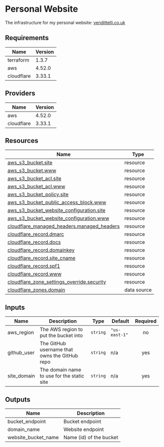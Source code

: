 <!-- BEGIN_TF_DOCS -->
# Personal Website

The infrastructure for my personal website: [vendittelli.co.uk](https://vendittelli.co.uk/)

## Requirements

| Name | Version |
|------|---------|
| terraform | 1.3.7 |
| aws | 4.52.0 |
| cloudflare | 3.33.1 |

## Providers

| Name | Version |
|------|---------|
| aws | 4.52.0 |
| cloudflare | 3.33.1 |

## Resources

| Name | Type |
|------|------|
| [aws_s3_bucket.site](https://registry.terraform.io/providers/hashicorp/aws/4.52.0/docs/resources/s3_bucket) | resource |
| [aws_s3_bucket.www](https://registry.terraform.io/providers/hashicorp/aws/4.52.0/docs/resources/s3_bucket) | resource |
| [aws_s3_bucket_acl.site](https://registry.terraform.io/providers/hashicorp/aws/4.52.0/docs/resources/s3_bucket_acl) | resource |
| [aws_s3_bucket_acl.www](https://registry.terraform.io/providers/hashicorp/aws/4.52.0/docs/resources/s3_bucket_acl) | resource |
| [aws_s3_bucket_policy.site](https://registry.terraform.io/providers/hashicorp/aws/4.52.0/docs/resources/s3_bucket_policy) | resource |
| [aws_s3_bucket_public_access_block.www](https://registry.terraform.io/providers/hashicorp/aws/4.52.0/docs/resources/s3_bucket_public_access_block) | resource |
| [aws_s3_bucket_website_configuration.site](https://registry.terraform.io/providers/hashicorp/aws/4.52.0/docs/resources/s3_bucket_website_configuration) | resource |
| [aws_s3_bucket_website_configuration.www](https://registry.terraform.io/providers/hashicorp/aws/4.52.0/docs/resources/s3_bucket_website_configuration) | resource |
| [cloudflare_managed_headers.managed_headers](https://registry.terraform.io/providers/cloudflare/cloudflare/3.33.1/docs/resources/managed_headers) | resource |
| [cloudflare_record.dmarc](https://registry.terraform.io/providers/cloudflare/cloudflare/3.33.1/docs/resources/record) | resource |
| [cloudflare_record.docs](https://registry.terraform.io/providers/cloudflare/cloudflare/3.33.1/docs/resources/record) | resource |
| [cloudflare_record.domainkey](https://registry.terraform.io/providers/cloudflare/cloudflare/3.33.1/docs/resources/record) | resource |
| [cloudflare_record.site_cname](https://registry.terraform.io/providers/cloudflare/cloudflare/3.33.1/docs/resources/record) | resource |
| [cloudflare_record.spf1](https://registry.terraform.io/providers/cloudflare/cloudflare/3.33.1/docs/resources/record) | resource |
| [cloudflare_record.www](https://registry.terraform.io/providers/cloudflare/cloudflare/3.33.1/docs/resources/record) | resource |
| [cloudflare_zone_settings_override.security](https://registry.terraform.io/providers/cloudflare/cloudflare/3.33.1/docs/resources/zone_settings_override) | resource |
| [cloudflare_zones.domain](https://registry.terraform.io/providers/cloudflare/cloudflare/3.33.1/docs/data-sources/zones) | data source |

## Inputs

| Name | Description | Type | Default | Required |
|------|-------------|------|---------|:--------:|
| aws\_region | The AWS region to put the bucket into | `string` | `"us-east-1"` | no |
| github\_user | The GitHub username that owns the GitHub repo | `string` | n/a | yes |
| site\_domain | The domain name to use for the static site | `string` | n/a | yes |

## Outputs

| Name | Description |
|------|-------------|
| bucket\_endpoint | Bucket endpoint |
| domain\_name | Website endpoint |
| website\_bucket\_name | Name (id) of the bucket |
<!-- END_TF_DOCS -->
